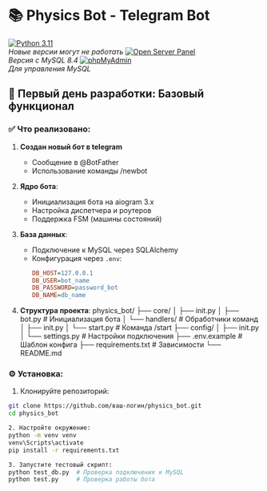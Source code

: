 # 📚 Physics Bot - Telegram Bot

[![Python 3.11](https://img.shields.io/badge/Python-3.11+-blue)](https://www.python.org/downloads/windows/)  
*Новые версии могут не работать*
[![Open Server Panel](https://img.shields.io/badge/Open_Server-5.3.8-lightgrey)](https://ospanel.io/)  
*Версия с MySQL 8.4*
[![phpMyAdmin](https://img.shields.io/badge/phpMyAdmin-5.2.1-orange)](https://www.phpmyadmin.net/)  
*Для управления MySQL*

## 🚀 Первый день разработки: Базовый функционал

### ✅ Что реализовано:
1. **Создан новый бот в telegram**
   - Сообщение в @BotFather
   - Использование команды /newbot
     
2. **Ядро бота**:
   - Инициализация бота на aiogram 3.x
   - Настройка диспетчера и роутеров
   - Поддержка FSM (машины состояний)

3. **База данных**:
   - Подключение к MySQL через SQLAlchemy
   - Конфигурация через `.env`:
     ```ini
     DB_HOST=127.0.0.1
     DB_USER=bot_name
     DB_PASSWORD=password_bot
     DB_NAME=db_name
     ```

4. **Структура проекта**:
physics_bot/
├── core/
│ ├── init.py
│ ├── bot.py         # Инициализация бота
│ └── handlers/      # Обработчики команд
│     ├── init.py
│     └── start.py   # Команда /start
├── config/
│ ├── init.py 
│ └── settings.py    # Настройки подключения
├── .env.example     # Шаблон конфига
├── requirements.txt # Зависимости
└── README.md



### ⚙️ Установка:
1. Клонируйте репозиторий:
```bash
git clone https://github.com/ваш-логин/physics_bot.git
cd physics_bot

2. Настройте окружение:
python -m venv venv
venv\Scripts\activate
pip install -r requirements.txt

3. Запустите тестовый скрипт:
python test_db.py  # Проверка подключения к MySQL
python test.py     # Проверка работы бота
